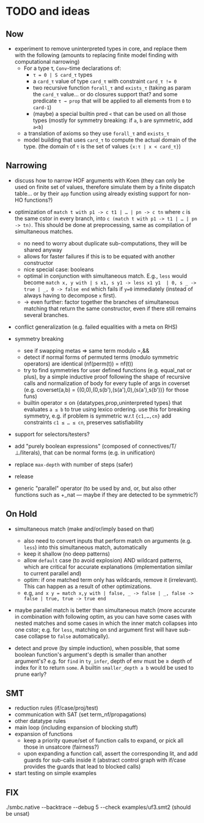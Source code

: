 # TODO and ideas

## Now

- experiment to remove uninterpreted types in core, and replace them
  with the following (amounts to replacing finite model finding with
  computational narrowing)
  * For a type τ, `Conv`-time declarations of:
    + `τ = 0 | S card_τ` types
    + a `card_τ` value of type `card_τ` with constraint `card_τ != 0`
    + two recursive function `forall_τ` and `exists_τ` (taking as param
      the `card_τ` value… or do closures support that? and some predicate `τ → prop`
      that will be applied to all elements from `0` to `card-1`)
    + (maybe) a special builtin pred `<` that can be used on all those types
      (mostly for symmetry breaking: if `a`, `b` are symmetric, add `a<b`)
  * a translation of axioms so they use `forall_τ` and `exists_τ`
  * model building that uses `card_τ` to compute the actual domain of
    the type. (the domain of `τ`
    is the set of values `{x:τ | x < card_τ}`)

## Narrowing

- discuss how to narrow HOF arguments with Koen (they can only be used
  on finite set of values, therefore simulate them by a finite dispatch
  table… or by their `app` function using already existing support
  for non-HO functions?)

- optimization of `match t with p1 -> c t1 | … | pn -> c tn`
  where `c` is the same cstor in every branch, into
  `c (match t with p1 -> t1 | … | pn -> tn)`. This should be
  done at preprocessing, same as compilation of simultaneous matches.
  * no need to worry about duplicate sub-computations, they will be
   shared anyway
  * allows for faster failures if this is to be equated with another
   constructor
  * nice special case: booleans
  * optimal in conjunction with simultaneous match. E.g., `less` would
    become
    `match x, y with
      | s x1, s y1 -> less x1 y1  | 0, s _ -> true | _, 0 -> false end`
    which fails if `y=0` immediately (instead of always having to decompose
    `x` first).
  * → even further: factor together the branches of simultaneous matching
    that return the same constructor, even if there still remains several
    branches.

- conflict generalization
  (e.g. failed equalities with a meta on RHS)

- symmetry breaking
  * see if swapping metas => same term modulo =,&&
  * detect if normal forms of permuted terms (modulo symmetric operators)
    are identical (nf(perm(t)) = nf(t))
  * try to find symmetries for user defined functions (e.g. equal_nat or plus),
    by a simple inductive proof following the shape of recursive calls
    and normalization of body for every tuple of args in coverset (e.g.
    coverset(a,b) = {(0,0),(0,s(b'),(s(a'),0),(s(a'),s(b'))} for those funs)
  * builtin operator ≤ on {datatypes,prop,uninterpreted types} that evaluates
    `a ≤ b` to true using lexico ordering.
    use this for breaking symmetry, e.g. if problem is symmetric w.r.t `{c1,…,cn}`
    add constraints `c1 ≤ … ≤ cn`, preserves satisfiability

- support for selectors/testers?

- add "purely boolean expressions" (composed of connectives/Τ/⊥/literals),
  that can be normal forms (e.g. in unification)

- replace `max-depth` with number of steps (safer)

- release

- generic "parallel" operator (to be used by and, or, but also
  other functions such as +_nat — maybe if they are detected to be symmetric?)

## On Hold

- simultaneous match (make and/or/imply based on that)
  * also need to convert inputs that perform match on arguments (e.g. `less`)
    into this simultaneous match, automatically
  * keep it shallow (no deep patterns)
  * allow `default` case (to avoid explosion) AND wildcard patterns,
    which are critical for accurate explanations (implementation similar
    to current parallel and)
  * optim: if one matched term only has wildcards, remove it (irrelevant).
    This can happen as a result of other optimizations.
  * e.g, `and x y = match x,y with
     | false, _ -> false | _, false -> false | true, true -> true end`

- maybe parallel match is better than simultaneous match (more accurate
  in combination with following optim, as you can have some cases
  with nested matches and some cases in which the inner match collapses
  into one cstor; e.g. for `less`, matching on snd argument first
  will have sub-case collapse to `false` automatically).

- detect and prove (by simple induction), when possible, that some
  boolean function's argument's depth is smaller than another argument's?
  e.g. for `find` in `ty_infer`, depth of env must be ≥ depth of index
  for it to return `some`. A builtin `smaller_depth a b` would be used to
  prune early?

## SMT

- reduction rules (if/case/proj/test)
- communication with SAT (set term_nf/propagations)
- other datatype rules
- main loop (including expansion of blocking stuff)
- expansion of functions
  * keep a priority queue/set of function calls to expand,
    or pick all those in unsatcore (fairness?)
  * upon expanding a function call, assert the corresponding lit,
    and add guards for sub-calls inside it (abstract control graph
    with if/case provides the guards that lead to blocked calls)
- start testing on simple examples

## FIX
./smbc.native --backtrace --debug 5 --check examples/uf3.smt2
(should be unsat)

